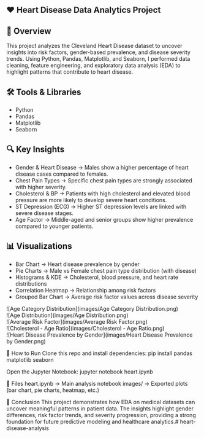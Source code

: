 ## ❤️ Heart Disease Data Analytics Project
## 📌 Overview

This project analyzes the Cleveland Heart Disease dataset to uncover insights into risk factors, gender-based prevalence, and disease severity trends. Using Python, Pandas, Matplotlib, and Seaborn, I performed data cleaning, feature engineering, and exploratory data analysis (EDA) to highlight patterns that contribute to heart disease.

## 🛠 Tools & Libraries
- Python  
- Pandas  
- Matplotlib  
- Seaborn 

## 🔍 Key Insights

- Gender & Heart Disease → Males show a higher percentage of heart disease cases compared to females.
- Chest Pain Types → Specific chest pain types are strongly associated with higher severity.
- Cholesterol & BP → Patients with high cholesterol and elevated blood pressure are more likely to develop severe heart conditions.
- ST Depression (ECG) → Higher ST depression levels are linked with severe disease stages.
- Age Factor → Middle-aged and senior groups show higher prevalence compared to younger patients.

## 📊 Visualizations

- Bar Chart → Heart disease prevalence by gender
- Pie Charts → Male vs Female chest pain type distribution (with disease)
- Histograms & KDE → Cholesterol, blood pressure, and heart rate distributions
- Correlation Heatmap → Relationship among risk factors
- Grouped Bar Chart → Average risk factor values across disease severity
  

![Age Category Distribution](images/Age Category Distribution.png)  
![Age Distribution](images/Age Distribution.png)  
![Average Risk Factor](images/Average Risk Factor.png)  
![Cholesterol - Age Ratio](images/Cholesterol - Age Ratio.png)  
![Heart Disease Prevalence by Gender](images/Heart Disease Prevalence by Gender.png)  


🚀 How to Run
Clone this repo and install dependencies:
pip install pandas matplotlib seaborn

Open the Jupyter Notebook:
jupyter notebook heart.ipynb

📂 Files
heart.ipynb → Main analysis notebook
images/ → Exported plots (bar chart, pie charts, heatmap, etc.)

🎯 Conclusion
This project demonstrates how EDA on medical datasets can uncover meaningful patterns in patient data. The insights highlight gender differences, risk factor trends, and severity progression, providing a strong foundation for future predictive modeling and healthcare analytics.#   h e a r t - d i s e a s e - a n a l y s i s 
 
 
